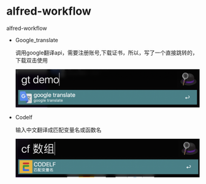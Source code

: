 # alfred-workflow
alfred-workflow

* Google_translate

  调用google翻译api，需要注册账号,下载证书，所以，写了一个直接跳转的，下载双击使用

  ![image-20200116135221527](./img/image-20200116135221527.png)

* Codelf

  输入中文翻译成匹配变量名或函数名

  ![image-20200116135221527](./img/codelf.png)